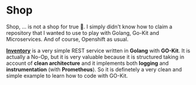# Shop
Shop, ... is not a shop for true :grimacing:. I simply didn't know how to claim a repository that I wanted to use to play with Golang, Go-Kit and Microservices. And of course, Openshift as usual.

[**Inventory**](inventory/README.md) is a very simple REST service written in **Golang** with **GO-Kit**. It is actually a No-Op, but it is very valuable because it is structured taking in account of **clean architecture** and it implements both **logging** and **instrumentation** (with **Prometheus**).
So it is definetely a very clean and simple example to learn how to code with GO-Kit.
